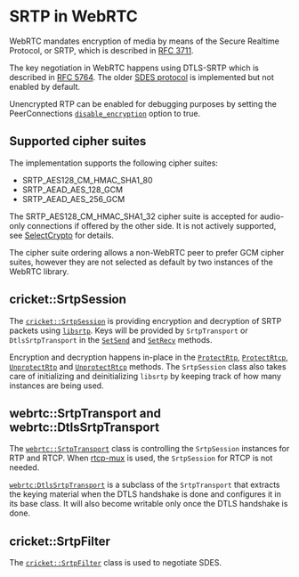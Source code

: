<?% config.freshness.reviewed = '2021-05-13' %?>
<?% config.freshness.owner = 'hta' %?>

# SRTP in WebRTC

WebRTC mandates encryption of media by means of the Secure Realtime Protocol, or
SRTP, which is described in
[RFC 3711](https://datatracker.ietf.org/doc/html/rfc3711).

The key negotiation in WebRTC happens using DTLS-SRTP which is described in
[RFC 5764](https://datatracker.ietf.org/doc/html/rfc5764). The older
[SDES protocol](https://datatracker.ietf.org/doc/html/rfc4568) is implemented
but not enabled by default.

Unencrypted RTP can be enabled for debugging purposes by setting the
PeerConnections [`disable_encryption`][1] option to true.

## Supported cipher suites

The implementation supports the following cipher suites:

*   SRTP_AES128_CM_HMAC_SHA1_80
*   SRTP_AEAD_AES_128_GCM
*   SRTP_AEAD_AES_256_GCM

The SRTP_AES128_CM_HMAC_SHA1_32 cipher suite is accepted for audio-only
connections if offered by the other side. It is not actively supported, see
[SelectCrypto][2] for details.

The cipher suite ordering allows a non-WebRTC peer to prefer GCM cipher suites,
however they are not selected as default by two instances of the WebRTC library.

## cricket::SrtpSession

The [`cricket::SrtpSession`][3] is providing encryption and decryption of SRTP
packets using [`libsrtp`](https://github.com/cisco/libsrtp). Keys will be
provided by `SrtpTransport` or `DtlsSrtpTransport` in the [`SetSend`][4] and
[`SetRecv`][5] methods.

Encryption and decryption happens in-place in the [`ProtectRtp`][6],
[`ProtectRtcp`][7], [`UnprotectRtp`][8] and [`UnprotectRtcp`][9] methods. The
`SrtpSession` class also takes care of initializing and deinitializing `libsrtp`
by keeping track of how many instances are being used.

## webrtc::SrtpTransport and webrtc::DtlsSrtpTransport

The [`webrtc::SrtpTransport`][10] class is controlling the `SrtpSession`
instances for RTP and RTCP. When
[rtcp-mux](https://datatracker.ietf.org/doc/html/rfc5761) is used, the
`SrtpSession` for RTCP is not needed.

[`webrtc:DtlsSrtpTransport`][11] is a subclass of the `SrtpTransport` that
extracts the keying material when the DTLS handshake is done and configures it
in its base class. It will also become writable only once the DTLS handshake is
done.

## cricket::SrtpFilter

The [`cricket::SrtpFilter`][12] class is used to negotiate SDES.

[1]: https://source.chromium.org/chromium/chromium/src/+/main:third_party/webrtc/api/peer_connection_interface.h;l=1413;drc=f467b445631189557d44de86a77ca6a0c3e2108d
[2]: https://source.chromium.org/chromium/chromium/src/+/main:third_party/webrtc/pc/media_session.cc;l=297;drc=3ac73bd0aa5322abee98f1ff8705af64a184bf61
[3]: https://source.chromium.org/chromium/chromium/src/+/main:third_party/webrtc/pc/srtp_session.h;l=33;drc=be66d95ab7f9428028806bbf66cb83800bda9241
[4]: https://source.chromium.org/chromium/chromium/src/+/main:third_party/webrtc/pc/srtp_session.h;l=40;drc=be66d95ab7f9428028806bbf66cb83800bda9241
[5]: https://source.chromium.org/chromium/chromium/src/+/main:third_party/webrtc/pc/srtp_session.h;l=51;drc=be66d95ab7f9428028806bbf66cb83800bda9241
[6]: https://source.chromium.org/chromium/chromium/src/+/main:third_party/webrtc/pc/srtp_session.h;l=62;drc=be66d95ab7f9428028806bbf66cb83800bda9241
[7]: https://source.chromium.org/chromium/chromium/src/+/main:third_party/webrtc/pc/srtp_session.h;l=69;drc=be66d95ab7f9428028806bbf66cb83800bda9241
[8]: https://source.chromium.org/chromium/chromium/src/+/main:third_party/webrtc/pc/srtp_session.h;l=72;drc=be66d95ab7f9428028806bbf66cb83800bda9241
[9]: https://source.chromium.org/chromium/chromium/src/+/main:third_party/webrtc/pc/srtp_session.h;l=73;drc=be66d95ab7f9428028806bbf66cb83800bda9241
[10]: https://source.chromium.org/chromium/chromium/src/+/main:third_party/webrtc/pc/srtp_transport.h;l=37;drc=a4d873786f10eedd72de25ad0d94ad7c53c1f68a
[11]: https://source.chromium.org/chromium/chromium/src/+/main:third_party/webrtc/pc/dtls_srtp_transport.h;l=31;drc=2f8e0536eb97ce2131e7a74e3ca06077aa0b64b3
[12]: https://source.chromium.org/chromium/chromium/src/+/main:third_party/webrtc/pc/srtp_filter.h;drc=d15a575ec3528c252419149d35977e55269d8a41
